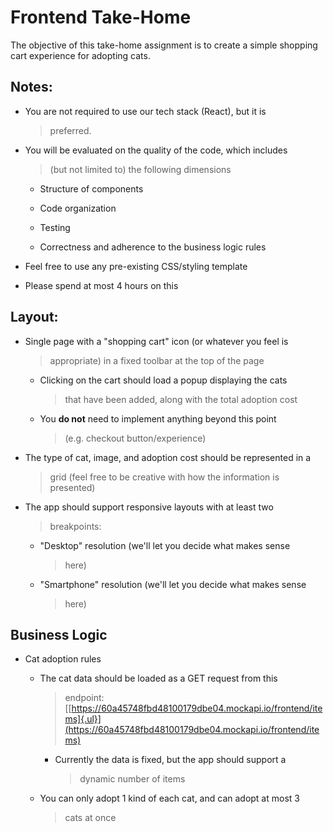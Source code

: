 # Frontend Take-Home

The objective of this take-home assignment is to create a simple
shopping cart experience for adopting cats.

## Notes:

-   You are not required to use our tech stack (React), but it is
    > preferred.

-   You will be evaluated on the quality of the code, which includes
    > (but not limited to) the following dimensions

    -   Structure of components

    -   Code organization

    -   Testing

    -   Correctness and adherence to the business logic rules

-   Feel free to use any pre-existing CSS/styling template

-   Please spend at most 4 hours on this

## Layout:

-   Single page with a "shopping cart" icon (or whatever you feel is
    > appropriate) in a fixed toolbar at the top of the page

    -   Clicking on the cart should load a popup displaying the cats
        > that have been added, along with the total adoption cost

    -   You **do not** need to implement anything beyond this point
        > (e.g. checkout button/experience)

-   The type of cat, image, and adoption cost should be represented in a
    > grid (feel free to be creative with how the information is
    > presented)

-   The app should support responsive layouts with at least two
    > breakpoints:

    -   "Desktop" resolution (we'll let you decide what makes sense
        > here)

    -   "Smartphone" resolution (we'll let you decide what makes sense
        > here)

## Business Logic

-   Cat adoption rules

    -   The cat data should be loaded as a GET request from this
        > endpoint:
        > [[https://60a45748fbd48100179dbe04.mockapi.io/frontend/items]{.ul}](https://60a45748fbd48100179dbe04.mockapi.io/frontend/items)

        -   Currently the data is fixed, but the app should support a
            > dynamic number of items

    -   You can only adopt 1 kind of each cat, and can adopt at most 3
        > cats at once
